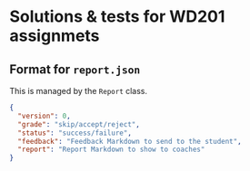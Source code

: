 # Solutions & tests for WD201 assignmets

## Format for `report.json`

This is managed by the `Report` class.

```json
{
  "version": 0,
  "grade": "skip/accept/reject",
  "status": "success/failure",
  "feedback": "Feedback Markdown to send to the student",
  "report": "Report Markdown to show to coaches"
}
```

